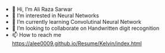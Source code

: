 - 👋 Hi, I’m Ali Raza Sarwar
- 👀 I’m interested in Neural Networks
- 🌱 I’m currently learning Convolutinal Neural Network
- 💞️ I’m looking to collaborate on Handwritten digit recognition 
- 📫 How to reach me https://alee0009.github.io/Resume/Kelvin/index.html

<!---
Alee0009/Alee0009 is a ✨ special ✨ repository because its `README.md` (this file) appears on your GitHub profile.
You can click the Preview link to take a look at your changes.
--->
